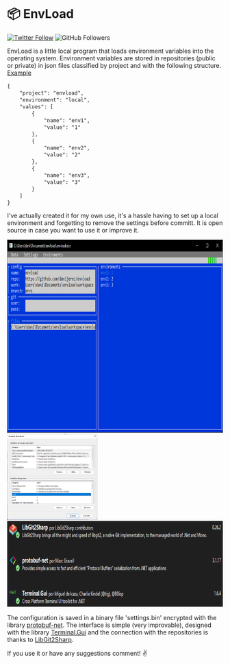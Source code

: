 # 📦 EnvLoad
[![Twitter Follow](https://img.shields.io/twitter/follow/d4nijerez?style=social)](https://twitter.com/d4nijerez) ![GitHub Followers](https://img.shields.io/github/followers/danijerez?style=social)

EnvLoad is a little local program that loads environment variables into the operating system.
Environment variables are stored in repositories (public or private) in json files classified by project and with the following structure.
[Example](https://github.com/danijerez/envload/blob/envs/envload_local.json)
```
{
    "project": "envload",
    "environment": "local",
    "values": [
        {
            "name": "env1",
            "value": "1"
        },
        {
            "name": "env2",
            "value": "2"
        },
        {
            "name": "env3",
            "value": "3"
        }
    ]
}
```

I've actually created it for my own use, it's a hassle having to set up a local environment and forgetting to remove the settings before committ. It is open source in case you want to use it or improve it.

<img height="450" src="img/envload.png"> 

<img height="200" src="img/system_envs.png">
<img height="200" src="img/libs.png">

The configuration is saved in a binary file 'settings.bin' encrypted with the library [protobuf-net](https://github.com/protobuf-net/protobuf-net). The interface is simple (very improvable), designed with the library [Terminal.Gui](https://github.com/migueldeicaza/gui.cs/) and the connection with the repositories is thanks to [LibGit2Sharp](https://github.com/libgit2/libgit2sharp/). 

If you use it or have any suggestions comment! ✌️
